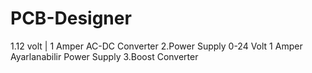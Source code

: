 # PCB-Designer
1.12 volt | 1 Amper AC-DC Converter
2.Power Supply 0-24 Volt  1 Amper Ayarlanabilir Power Supply
3.Boost Converter
